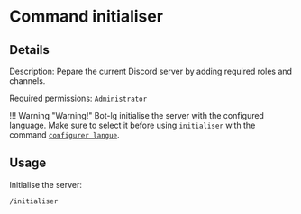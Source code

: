 # Command initialiser

## Details

<!-- --8<-- [start:details] -->
Description: Pepare the current Discord server by adding required roles and channels.

Required permissions: `Administrator`

!!! Warning "Warning!"
    Bot-lg initialise the server with the configured language. Make sure to select it before using `initialiser` with the command [`configurer langue`][link-configurer-command].
<!-- --8<-- [end:details] -->

## Usage

<!-- --8<-- [start:usage] -->
Initialise the server:

```text
/initialiser
```
<!-- --8<-- [end:usage] -->

[link-configurer-command]: ./configurer.md
